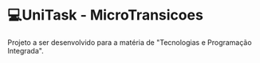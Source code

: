 # 💻UniTask - MicroTransicoes
Projeto a ser desenvolvido para a matéria de "Tecnologias e Programação Integrada". 


